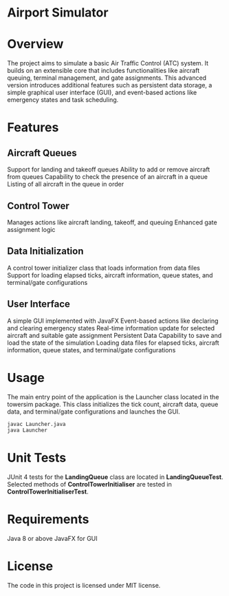# Airport Simulator
# Overview
The project aims to simulate a basic Air Traffic Control (ATC) system. It builds on an extensible core that includes functionalities like aircraft queuing, terminal management, and gate assignments. This advanced version introduces additional features such as persistent data storage, a simple graphical user interface (GUI), and event-based actions like emergency states and task scheduling.

# Features
## Aircraft Queues
Support for landing and takeoff queues
Ability to add or remove aircraft from queues
Capability to check the presence of an aircraft in a queue
Listing of all aircraft in the queue in order
## Control Tower
Manages actions like aircraft landing, takeoff, and queuing
Enhanced gate assignment logic
## Data Initialization
A control tower initializer class that loads information from data files
Support for loading elapsed ticks, aircraft information, queue states, and terminal/gate configurations
## User Interface
A simple GUI implemented with JavaFX
Event-based actions like declaring and clearing emergency states
Real-time information update for selected aircraft and suitable gate assignment
Persistent Data
Capability to save and load the state of the simulation
Loading data files for elapsed ticks, aircraft information, queue states, and terminal/gate configurations

# Usage
The main entry point of the application is the Launcher class located in the towersim package. This class initializes the tick count, aircraft data, queue data, and terminal/gate configurations and launches the GUI.

```bash
javac Launcher.java
java Launcher
```

# Unit Tests
JUnit 4 tests for the **LandingQueue** class are located in **LandingQueueTest**.
Selected methods of **ControlTowerInitialiser** are tested in **ControlTowerInitialiserTest**.

# Requirements
Java 8 or above
JavaFX for GUI

# License
The code in this project is licensed under MIT license.

